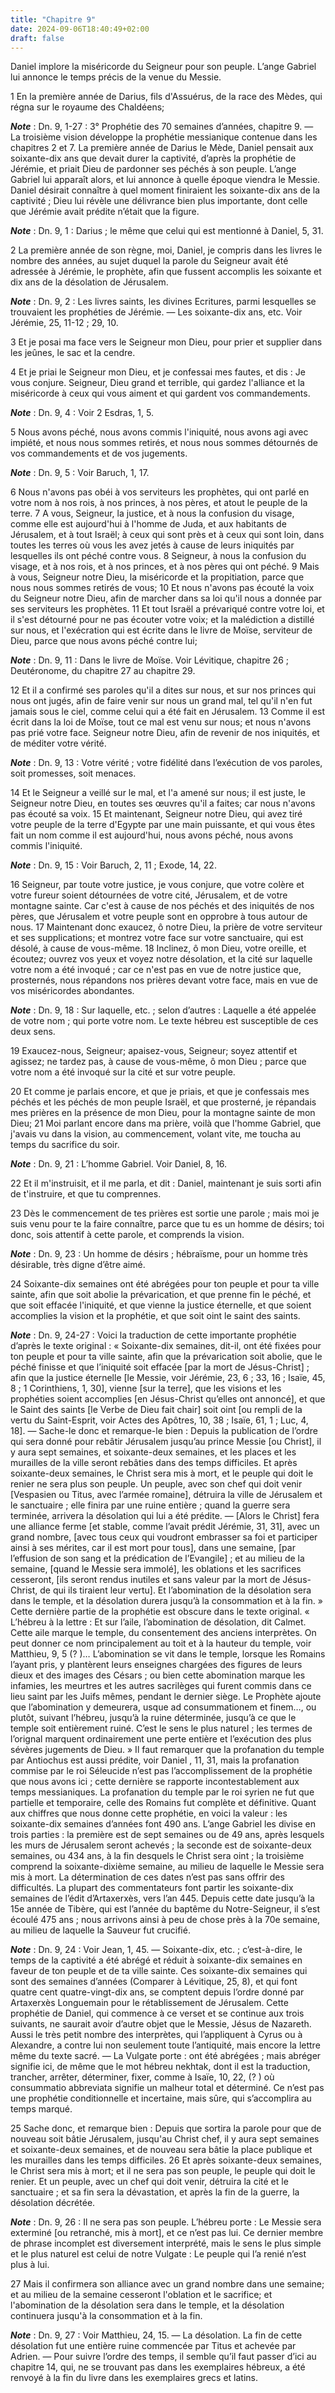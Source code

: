 ```yaml
---
title: "Chapitre 9"
date: 2024-09-06T18:40:49+02:00
draft: false
---
```



Daniel implore la miséricorde du Seigneur pour son peuple.
L’ange Gabriel lui annonce le temps précis de la venue du Messie.


1 En la première année de Darius, fils d'Assuérus, de la race des Mèdes, qui régna sur le royaume des Chaldéens;

***Note*** :  Dn. 9, 1-27 : 3° Prophétie des 70 semaines d’années, chapitre 9. ― La troisième vision développe la prophétie messianique contenue dans les chapitres 2 et 7. La première année de Darius le Mède, Daniel pensait aux soixante-dix ans que devait durer la captivité, d’après la prophétie de Jérémie, et priait Dieu de pardonner ses péchés à son peuple. L’ange Gabriel lui apparaît alors, et lui annonce à quelle époque viendra le Messie. Daniel désirait connaître à quel moment finiraient les soixante-dix ans de la captivité ; Dieu lui révèle une délivrance bien plus importante, dont celle que Jérémie avait prédite n’était que la figure.

***Note*** :  Dn. 9, 1 : Darius ; le même que celui qui est mentionné à Daniel, 5, 31.

2 La première année de son règne, moi, Daniel, je compris dans les livres le nombre des années, au sujet duquel la parole du Seigneur avait été adressée à Jérémie, le prophète, afin que fussent accomplis les soixante et dix ans de la désolation de Jérusalem.

***Note*** :  Dn. 9, 2 : Les livres saints, les divines Ecritures, parmi lesquelles se trouvaient les prophéties de Jérémie. ― Les soixante-dix ans, etc. Voir Jérémie, 25, 11-12 ; 29, 10.

3 Et je posai ma face vers le Seigneur mon Dieu, pour prier et supplier dans les jeûnes, le sac et la cendre.


4 Et je priai le Seigneur mon Dieu, et je confessai mes fautes, et dis : Je vous conjure. Seigneur, Dieu grand et terrible, qui gardez l'alliance et la miséricorde à ceux qui vous aiment et qui gardent vos commandements.

***Note*** :  Dn. 9, 4 : Voir 2 Esdras, 1, 5.


5 Nous avons péché, nous avons commis l'iniquité, nous avons agi avec impiété, et nous nous sommes retirés, et nous nous sommes détournés de vos commandements et de vos jugements.

***Note*** :  Dn. 9, 5 : Voir Baruch, 1, 17.

6 Nous n'avons pas obéi à vos serviteurs les prophètes, qui ont parlé en votre nom à nos rois, à nos princes, à nos pères, et atout le peuple de la terre. 7 A vous, Seigneur, la justice, et à nous la confusion du visage, comme elle est aujourd'hui à l'homme de Juda, et aux habitants de Jérusalem, et à tout Israël; à ceux qui sont près et à ceux qui sont loin, dans toutes les terres où vous les avez jetés à cause de leurs iniquités par lesquelles ils ont péché contre vous. 8 Seigneur, à nous la confusion du visage, et à nos rois, et à nos princes, et à nos pères qui ont péché. 9 Mais à vous, Seigneur notre Dieu, la miséricorde et la propitiation, parce que nous nous sommes retirés de vous; 10 Et nous n'avons pas écouté la voix du Seigneur notre Dieu, afin de marcher dans sa loi qu'il nous a donnée par ses serviteurs les prophètes. 11 Et tout Israël a prévariqué contre votre loi, et il s'est détourné pour ne pas écouter votre voix; et la malédiction a distillé sur nous, et l'exécration qui est écrite dans le livre
de Moïse, serviteur de Dieu, parce que nous avons péché contre lui;

***Note*** :  Dn. 9, 11 : Dans le livre de Moïse. Voir Lévitique, chapitre 26 ; Deutéronome, du chapitre 27 au chapitre 29.

12 Et il a confirmé ses paroles qu'il a dites sur nous, et sur nos princes qui nous ont jugés, afin de faire venir sur nous un grand mal, tel qu'il n'en fut jamais sous le ciel, comme celui qui a été fait en Jérusalem. 13 Comme il est écrit dans la loi de Moïse, tout ce mal est venu sur nous; et nous n'avons pas prié votre face. Seigneur notre Dieu, afin de revenir de nos iniquités, et de méditer votre vérité.

***Note*** :  Dn. 9, 13 : Votre vérité ; votre fidélité dans l’exécution de vos paroles, soit promesses, soit menaces.

14 Et le Seigneur a veillé sur le mal, et l'a amené sur nous; il est juste, le Seigneur notre Dieu, en toutes ses œuvres qu'il a faites; car nous n'avons pas écouté sa voix. 15 Et maintenant, Seigneur notre Dieu, qui avez tiré votre peuple de la terre d'Egypte par une main puissante, et qui vous êtes fait un nom comme il est aujourd'hui, nous avons péché, nous avons commis l'iniquité.

***Note*** :  Dn. 9, 15 : Voir Baruch, 2, 11 ; Exode, 14, 22.

16 Seigneur, par toute votre justice, je vous conjure, que votre colère et votre fureur soient détournées de votre cité, Jérusalem, et de votre montagne sainte. Car c'est à cause de nos péchés et des iniquités de nos pères, que Jérusalem et votre peuple sont en opprobre à tous autour de nous. 17 Maintenant donc exaucez, ô notre Dieu, la prière de votre serviteur et ses supplications; et montrez votre face sur votre sanctuaire, qui est désolé, à cause de vous-même. 18 Inclinez, ô mon Dieu, votre oreille, et écoutez; ouvrez vos yeux et voyez notre désolation, et la cité sur laquelle votre nom a été invoqué ; car ce n'est pas en vue de notre justice que, prosternés, nous répandons nos prières devant votre face, mais en vue de vos miséricordes abondantes.

***Note*** :  Dn. 9, 18 : Sur laquelle, etc. ; selon d’autres : Laquelle a été appelée de votre nom ; qui porte votre nom. Le texte hébreu est susceptible de ces deux sens.

19 Exaucez-nous, Seigneur; apaisez-vous, Seigneur; soyez attentif et agissez; ne tardez pas, à cause de vous-même, ô mon Dieu ; parce que votre nom a été invoqué sur la cité et sur votre peuple.


20 Et comme je parlais encore, et que je priais, et que je confessais mes péchés et les péchés de mon peuple Israël, et que prosterné, je répandais mes prières en la présence de mon Dieu, pour la montagne sainte de mon Dieu; 21 Moi parlant encore dans ma prière, voilà que l'homme Gabriel, que j'avais vu dans la vision, au commencement, volant vite, me toucha au temps du sacrifice du soir.

***Note*** :  Dn. 9, 21 : L’homme Gabriel. Voir Daniel, 8, 16.

22 Et il m'instruisit, et il me parla, et dit : Daniel, maintenant je suis sorti afin de t'instruire, et que tu comprennes.


23 Dès le commencement de tes prières est sortie une parole ; mais moi je suis venu pour te la faire connaître, parce que tu es un homme de désirs; toi donc, sois attentif à cette parole, et comprends la vision.

***Note*** :  Dn. 9, 23 : Un homme de désirs ; hébraïsme, pour un homme très désirable, très digne d’être aimé.

24 Soixante-dix semaines ont été abrégées pour ton peuple et pour ta ville sainte, afin que soit abolie la prévarication, et que prenne fin le péché, et que soit effacée l'iniquité, et que vienne la justice éternelle, et que soient accomplies la vision et la prophétie, et que soit oint le saint des saints.

***Note*** :  Dn. 9, 24-27 : Voici la traduction de cette importante prophétie d’après le texte original : « Soixante-dix semaines, dit-il, ont été fixées pour ton peuple et pour ta ville sainte, afin que la prévarication soit abolie, que le péché finisse et que l’iniquité soit effacée [par la mort de Jésus-Christ] ; afin que la justice éternelle [le Messie, voir Jérémie, 23, 6 ; 33, 16 ; Isaïe, 45, 8 ; 1 Corinthiens, 1, 30], vienne [sur la terre], que les visions et les prophéties soient accomplies [en Jésus-Christ qu’elles ont annoncé], et que le Saint des saints [le Verbe de Dieu fait chair] soit oint [ou rempli de la vertu du Saint-Esprit, voir Actes des Apôtres, 10, 38 ; Isaïe, 61, 1 ; Luc, 4, 18]. ― Sache-le donc et remarque-le bien : Depuis la publication de l’ordre qui sera donné pour rebâtir Jérusalem jusqu’au prince Messie [ou Christ], il y aura sept semaines, et soixante-deux semaines, et les places et les murailles de la ville seront rebâties dans des temps difficiles. Et après soixante-deux semaines, le
Christ sera mis à mort, et le peuple qui doit le renier ne sera plus son peuple. Un peuple, avec son chef qui doit venir [Vespasien ou Titus, avec l’armée romaine], détruira la ville de Jérusalem et le sanctuaire ; elle finira par une ruine entière ; quand la guerre sera terminée, arrivera la désolation qui lui a été prédite. ― [Alors le Christ] fera une alliance ferme [et stable, comme l’avait prédit Jérémie, 31, 31], avec un grand nombre, [avec tous ceux qui voudront embrasser sa foi et participer ainsi à ses mérites, car il est mort pour tous], dans une semaine, [par l’effusion de son sang et la prédication de l’Evangile] ; et au milieu de la semaine, [quand le Messie sera immolé], les oblations et les sacrifices cesseront, [ils seront rendus inutiles et sans valeur par la mort de Jésus-Christ, de qui ils tiraient leur vertu]. Et l’abomination de la désolation sera dans le temple, et la désolation durera jusqu’à la consommation et à la fin. » Cette dernière partie de la prophétie est obscure dans le texte
original. « L’hébreu à la lettre : Et sur l’aile, l’abomination de désolation, dit Calmet. Cette aile marque le temple, du consentement des anciens interprètes. On peut donner ce nom principalement au toit et à la hauteur du temple, voir Matthieu, 9, 5 (? )… L’abomination se vit dans le temple, lorsque les Romains l’ayant pris, y plantèrent leurs enseignes chargées des figures de leurs dieux et des images des Césars ; ou bien cette abomination marque les infamies, les meurtres et les autres sacrilèges qui furent commis dans ce lieu saint par les Juifs mêmes, pendant le dernier siège. Le Prophète ajoute que l’abomination y demeurera, usque ad consummationem et finem…, ou plutôt, suivant l’hébreu, jusqu’à la ruine déterminée, jusqu’à ce que le temple soit entièrement ruiné. C’est le sens le plus naturel ; les termes de l’orignal marquent ordinairement une perte entière et l’exécution des plus sévères jugements de Dieu. » Il faut remarquer que la profanation du temple par Antiochus est aussi prédite, voir Daniel
, 11, 31, mais la profanation commise par le roi Séleucide n’est pas l’accomplissement de la prophétie que nous avons ici ; cette dernière se rapporte incontestablement aux temps messianiques. La profanation du temple par le roi syrien ne fut que partielle et temporaire, celle des Romains fut complète et définitive. Quant aux chiffres que nous donne cette prophétie, en voici la valeur : les soixante-dix semaines d’années font 490 ans. L’ange Gabriel les divise en trois parties : la première est de sept semaines ou de 49 ans, après lesquels les murs de Jérusalem seront achevés ; la seconde est de soixante-deux semaines, ou 434 ans, à la fin desquels le Christ sera oint ; la troisième comprend la soixante-dixième semaine, au milieu de laquelle le Messie sera mis à mort. La détermination de ces dates n’est pas sans offrir des difficultés. La plupart des commentateurs font partir les soixante-dix semaines de l’édit d’Artaxerxès, vers l’an 445. Depuis cette date jusqu’à la 15e année de Tibère, qui est l’année du
baptême du Notre-Seigneur, il s’est écoulé 475 ans ; nous arrivons ainsi à peu de chose près à la 70e semaine, au milieu de laquelle la Sauveur fut crucifié.

***Note*** :  Dn. 9, 24 : Voir Jean, 1, 45. ― Soixante-dix, etc. ; c’est-à-dire, le temps de la captivité a été abrégé et réduit à soixante-dix semaines en faveur de ton peuple et de ta ville sainte. Ces soixante-dix semaines qui sont des semaines d’années (Comparer à Lévitique, 25, 8), et qui font quatre cent quatre-vingt-dix ans, se comptent depuis l’ordre donné par Artaxerxès Longuemain pour le rétablissement de Jérusalem. Cette prophétie de Daniel, qui commence à ce verset et se continue aux trois suivants, ne saurait avoir d’autre objet que le Messie, Jésus de Nazareth. Aussi le très petit nombre des interprètes, qui l’appliquent à Cyrus ou à Alexandre, a contre lui non seulement toute l’antiquité, mais encore la lettre même du texte sacré. ― La Vulgate porte : ont été abrégées ; mais abréger signifie ici, de même que le mot hébreu nekhtak, dont il est la traduction, trancher, arrêter, déterminer, fixer, comme à Isaïe, 10, 22, (? ) où consummatio abbreviata signifie un malheur total et déterminé. Ce n’est pas une
prophétie conditionnelle et incertaine, mais sûre, qui s’accomplira au temps marqué.

25 Sache donc, et remarque bien : Depuis que sortira la parole pour que de nouveau soit bâtie Jérusalem, jusqu'au Christ chef, il y aura sept semaines et soixante-deux semaines, et de nouveau sera bâtie la place publique et les murailles dans les temps difficiles. 26 Et après soixante-deux semaines, le Christ sera mis à mort; et il ne sera pas son peuple, le peuple qui doit le renier. Et un peuple, avec un chef qui doit venir, détruira la cité et le sanctuaire ; et sa fin sera la dévastation, et après la fin de la guerre, la désolation décrétée.

***Note*** :  Dn. 9, 26 : Il ne sera pas son peuple. L’hébreu porte : Le Messie sera exterminé [ou retranché, mis à mort], et ce n’est pas lui. Ce dernier membre de phrase incomplet est diversement interprété, mais le sens le plus simple et le plus naturel est celui de notre Vulgate : Le peuple qui l’a renié n’est plus à lui.

27 Mais il confirmera son alliance avec un grand nombre dans une semaine; et au milieu de la semaine cesseront l'oblation et le sacrifice; et l'abomination de la désolation sera dans le temple, et la désolation continuera jusqu'à la consommation et à la fin.

***Note*** :  Dn. 9, 27 : Voir Matthieu, 24, 15. ― La désolation. La fin de cette désolation fut une entière ruine commencée par Titus et achevée par Adrien. ― Pour suivre l’ordre des temps, il semble qu’il faut passer d’ici au chapitre 14, qui, ne se trouvant pas dans les exemplaires hébreux, a été renvoyé à la fin du livre dans les exemplaires grecs et latins.

